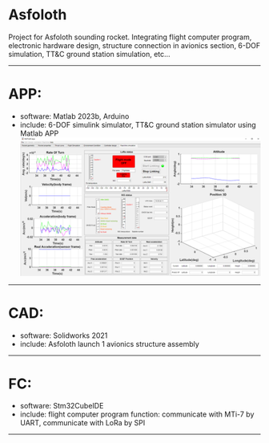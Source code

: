# Asfoloth
Project for Asfoloth sounding rocket. Integrating flight computer program, electronic hardware design, structure connection in avionics section, 6-DOF simulation, TT&amp;C ground station simulation, etc...

---
# APP: 
   - software: Matlab 2023b, Arduino
   - include: 6-DOF simulink simulator, TT&C ground station simulator using Matlab APP
    ![image](https://github.com/NYCUAlex/Asfoloth/blob/main/TT_C%20ground%20station%20sim.png) 
---
# CAD:
   - software: Solidworks 2021
   - include: Asfoloth launch 1 avionics structure assembly 
---
# FC:
   - software: Stm32CubeIDE
   - include: flight computer program
	function: communicate with MTi-7 by UART, communicate with LoRa by SPI
---
